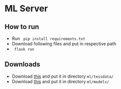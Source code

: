 # ML Server

## How to run
- Run <code> pip install requirements.txt </code> 
- Download following files and put in respective path  
- <code> flask run </code>  

## Downloads
- Download <a href="https://github.com/tesseract-ocr/tessdata_best/blob/master/eng.traineddata">this</a> and put it in directory <code>ml/tessdata/</code>
- Download <a href="https://github.com/oyyd/frozen_east_text_detection.pb/blob/master/frozen_east_text_detection.pb">this</a> and put it in directory <code>ml/models/</code>
